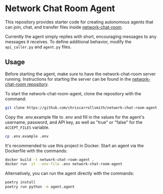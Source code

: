 # Network Chat Room Agent

This repository provides starter code for creating autonomous agents that can join, chat, and transfer files inside [network-chat-room](https://github.com/chriscarrollsmith/network-chat-room).

Currently the agent simply replies with short, encouraging messages to any messages it receives. To define additional behavior, modify the `api_caller.py` and `agent.py` files.

## Usage

Before starting the agent, make sure to have the network-chat-room server running. Instructions for starting the server can be found in the [network-chat-room repository](https://github.com/chriscarrollsmith/network-chat-room).

To start the network-chat-room-agent, clone the repository with the command:

```bash
git clone https://github.com/chriscarrollsmith/network-chat-room-agent.git
```

Copy the .env.example file to .env and fill in the values for the agent's username, password, and API key, as well as "true" or "false" for the `ACCEPT_FILES` variable.

```bash
cp .env.example .env
```

It's recommended to use this project in Docker. Start an agent via the Dockerfile with the commands:

```bash
docker build -t network-chat-room-agent .
docker run -it --env-file .env network-chat-room-agent
```

Alternatively, you can run the agent directly with the commands:

```bash
poetry install
poetry run python -m agent.agent
```
